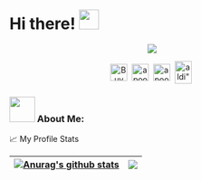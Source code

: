 # Hi there! <img src="https://github.com/TheDudeThatCode/TheDudeThatCode/blob/master/Assets/Hi.gif" width="35" />
<p align="center">
  <img src="https://im.ezgif.com/tmp/ezgif-1-2821abff43.gif">
</p>

<p align="center">
<a href="https://www.instagram.com/_aldiii230"><img align="center" alt="Buy me a Coffee" width="30px" src="https://cdn.jsdelivr.net/npm/simple-icons@3.0.1/icons/instagram.svg" /></a>&nbsp;
<a href="https://facebook.com/aldivroh" target="blank"><img align="center" src="https://cdn.jsdelivr.net/npm/simple-icons@3.0.1/icons/facebook.svg" alt="apoorv__tyagi" height="30" width="30" /></a>&nbsp;
<a href="https://linkedin.com/in/muhammadaldi23" target="blank"><img align="center" src="https://cdn.jsdelivr.net/npm/simple-icons@3.0.1/icons/linkedin.svg" alt="apoorvtyagi" height="30" width="30" /></a>&nbsp;
<a href="http://discord.com/users/ybrap" target="blank"><img align="center" src="https://cdn.jsdelivr.net/npm/simple-icons@3.0.1/icons/discord.svg" alt=aldi" height="40" width="30" /></a>&nbsp;
</p>

### <img src="https://github.com/TheDudeThatCode/TheDudeThatCode/blob/master/Assets/Developer.gif" width="45" /> About Me: ###

📈 My Profile Stats

| <a href="https://github.com/anuraghazra/github-readme-stats"><img align="center" src="https://github-readme-stats.vercel.app/api?username=indomieee&show_icons=true&include_all_commits=true&theme=buefy&hide_border=true" alt="Anurag's github stats" /></a> | <a href="https://github.com/anuraghazra/github-readme-stats"><img align="center" src="https://github-readme-stats.vercel.app/api/top-langs/?username=indomieee&layout=compact&theme=buefy&hide_border=true" /></a> |
| ------------- | ------------- |



